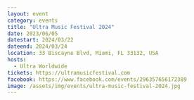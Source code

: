 ```yaml
---
layout: event
category: events
title: "Ultra Music Festival 2024"
date: 2023/06/05
datestart: 2024/03/22
dateend: 2024/03/24
location: 33 Biscayne Blvd, Miami, FL 33132, USA
hosts:
  - Ultra Worldwide
tickets: https://ultramusicfestival.com
facebook: https://www.facebook.com/events/296357656172389
image: /assets/img/events/ultra-music-festival-2024.jpg
---
```

